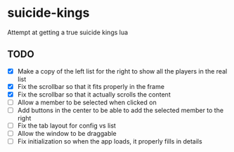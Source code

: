 # suicide-kings
Attempt at getting a true suicide kings lua


## TODO
- [x] Make a copy of the left list for the right to show all the players in the real list
- [x] Fix the scrollbar so that it fits properly in the frame
- [x] Fix the scrollbar so that it actually scrolls the content
- [ ] Allow a member to be selected when clicked on
- [ ] Add buttons in the center to be able to add the selected member to the right
- [ ] Fix the tab layout for config vs list
- [ ] Allow the window to be draggable
- [ ] Fix initialization so when the app loads, it properly fills in details
